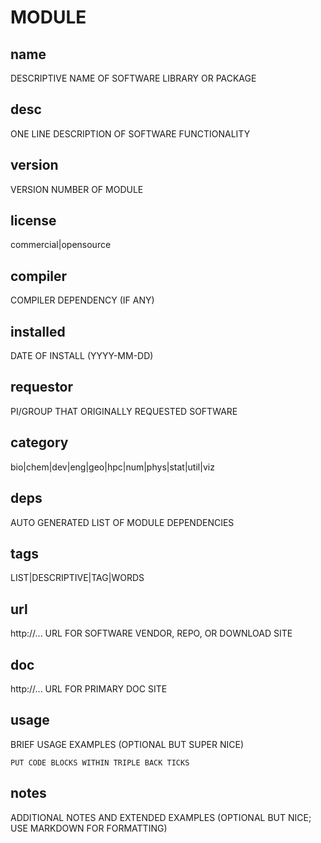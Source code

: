 # MODULE


## name

DESCRIPTIVE NAME OF SOFTWARE LIBRARY OR PACKAGE


## desc

ONE LINE DESCRIPTION OF SOFTWARE FUNCTIONALITY


## version

VERSION NUMBER OF MODULE


## license

commercial|opensource


## compiler

COMPILER DEPENDENCY (IF ANY)


## installed

DATE OF INSTALL (YYYY-MM-DD)


## requestor

PI/GROUP THAT ORIGINALLY REQUESTED SOFTWARE


## category

bio|chem|dev|eng|geo|hpc|num|phys|stat|util|viz


## deps

AUTO GENERATED LIST OF MODULE DEPENDENCIES


## tags

LIST|DESCRIPTIVE|TAG|WORDS


## url

http://... URL FOR SOFTWARE VENDOR, REPO, OR DOWNLOAD SITE


## doc

http://... URL FOR PRIMARY DOC SITE


## usage

BRIEF USAGE EXAMPLES (OPTIONAL BUT SUPER NICE)

```
PUT CODE BLOCKS WITHIN TRIPLE BACK TICKS
```


## notes

ADDITIONAL NOTES AND EXTENDED EXAMPLES (OPTIONAL BUT NICE; USE MARKDOWN FOR FORMATTING)

